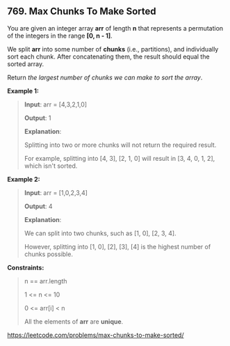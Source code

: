 ## 769. Max Chunks To Make Sorted

You are given an integer array **arr** of length **n** that represents a permutation of the integers in the range **[0, n - 1]**.

We split **arr** into some number of **chunks** (i.e., partitions), and individually sort each chunk. After concatenating them, the result should equal the sorted array.

Return *the largest number of chunks we can make to sort the array*.

**Example 1:**
>
>**Input**: arr = [4,3,2,1,0]
>
>**Output**: 1
>
>**Explanation**:
>
>Splitting into two or more chunks will not return the required result.
>
>For example, splitting into [4, 3], [2, 1, 0] will result in [3, 4, 0, 1, 2], which isn't sorted.

**Example 2:**
>
>**Input**: arr = [1,0,2,3,4]
>
>**Output**: 4
>
>**Explanation**:
>
>We can split into two chunks, such as [1, 0], [2, 3, 4].
>
>However, splitting into [1, 0], [2], [3], [4] is the highest number of chunks possible.

**Constraints:**
>
>n == arr.length
>
>1 <= n <= 10
>
>0 <= arr[i] < n
>
>All the elements of **arr** are **unique**.

https://leetcode.com/problems/max-chunks-to-make-sorted/